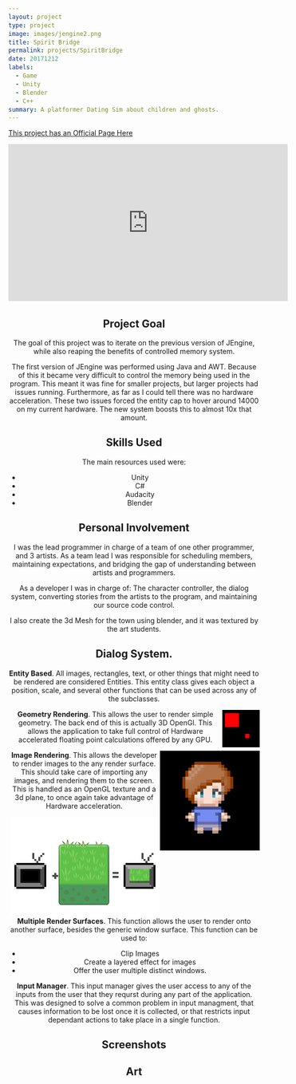 ```yaml
---
layout: project
type: project
image: images/jengine2.png
title: Spirit Bridge
permalink: projects/SpiritBridge
date: 20171212
labels:
  - Game
  - Unity
  - Blender
  - C++
summary: A platformer Dating Sim about children and ghosts.  
---
```


[This project has an Official Page Here](http://hibernationstudios.x10host.com/)

<center> <iframe width="560" height="315" src="https://www.youtube.com/embed/-0131KbrKWc?rel=0" frameborder="0" allow="autoplay; encrypted-media" allowfullscreen></iframe><center>
  
## Project Goal

The goal of this project was to iterate on the previous version of JEngine, while also reaping the benefits of controlled memory system.

The first version of JEngine was performed using Java and AWT. Because of this it became very difficult to control the memory being used in the program. This meant it was fine for smaller projects, but larger projects had issues running. Furthermore, as far as I could tell there was no hardware acceleration. 
These two issues forced the entity cap to hover around 14000 on my current hardware. The new system boosts this to almost 10x that amount. 

## Skills Used

The main resources used were:
* Unity 
* C#
* Audacity
* Blender

## Personal Involvement

I was the lead programmer in charge of a team of one other programmer, and 3 artists. As a team lead I was responsible for scheduling members, maintaining expectations, and bridging the gap of understanding between artists and programmers.

As a developer I was in charge of: The character controller, the dialog system, converting stories from the artists to the program, and maintaining our source code control. 

I also create the 3d Mesh for the town using blender, and it was textured by the art students. 

## Dialog System. 
 
  **Entity Based**. All images, rectangles, text, or other things that might need to be rendered are considered Entities. This entity class gives each object a position, scale, and several other functions that can be used across any of the subclasses.

  <img class="" style="float:right;max-width:75px;" src="../images/jengine2/rectprim.png">

  **Geometry Rendering**. This allows the user to render simple geometry. The back end of this is actually 3D OpenGl. This allows the application to take full control of Hardware accelerated floating point calculations offered by any GPU.
  
  <img class="" style="float:right;max-width:200px;" src="../images/jengine2/spriterender.png">
  
  **Image Rendering**. This allows the developer to render images to the any render surface. This should take care of importing any images, and rendering them to the screen. This is handled as an OpenGL texture and a 3d plane, to once again take advantage of Hardware acceleration.

  
  
<img class="" style="float:right;max-width:300px;" src="../images/jengine2/multiplerendersurf.png">
  
  **Multiple Render Surfaces**. This function allows the user to render onto another surface, besides the generic window surface. This function can be used to: 
  * Clip Images
  * Create a  layered effect for images
  * Offer the user multiple distinct windows.
  
  **Input Manager**. This input manager gives the user access to any of the inputs from the user that they requrst during any part of the application. This was designed to solve a common problem in input managment, that causes information to be lost once it is collected, or that restricts input dependant actions to take place in a single function.
   
## Screenshots


## Art
